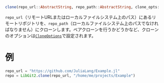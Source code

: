 ```julia
clone(repo_url::AbstractString, repo_path::AbstractString, clone_opts::CloneOptions)
```

`repo_url`（リモートURLまたはローカルファイルシステム上のパス）にあるリモートリポジトリを、`repo_path`（ローカルファイルシステム上のパスでなければなりません）にクローンします。ベアクローンを行うかどうかなど、クローンのオプションは[`CloneOptions`](@ref)で設定されます。

# 例

```julia
repo_url = "https://github.com/JuliaLang/Example.jl"
repo = LibGit2.clone(repo_url, "/home/me/projects/Example")
```
